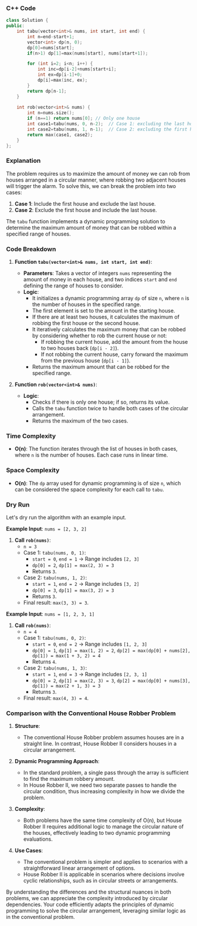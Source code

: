 ### C++ Code
```cpp
class Solution {
public:
    int tabu(vector<int>& nums, int start, int end) {
        int n=end-start+1;
        vector<int> dp(n, 0);
        dp[0]=nums[start];
        if(n>1) dp[1]=max(nums[start], nums[start+1]);

        for (int i=2; i<n; i++) {
            int inc=dp[i-2]+nums[start+i];
            int ex=dp[i-1]+0;
            dp[i]=max(inc, ex);
        }
        return dp[n-1];
    }
    
    int rob(vector<int>& nums) {
        int n=nums.size();
        if (n==1) return nums[0]; // Only one house
        int case1=tabu(nums, 0, n-2);  // Case 1: excluding the last house
        int case2=tabu(nums, 1, n-1);  // Case 2: excluding the first house
        return max(case1, case2);
    }
};
```

### Explanation
The problem requires us to maximize the amount of money we can rob from houses arranged in a circular manner, where robbing two adjacent houses will trigger the alarm. To solve this, we can break the problem into two cases:

1. **Case 1**: Include the first house and exclude the last house.
2. **Case 2**: Exclude the first house and include the last house.

The `tabu` function implements a dynamic programming solution to determine the maximum amount of money that can be robbed within a specified range of houses.

### Code Breakdown
1. **Function `tabu(vector<int>& nums, int start, int end)`**:
   - **Parameters**: Takes a vector of integers `nums` representing the amount of money in each house, and two indices `start` and `end` defining the range of houses to consider.
   - **Logic**:
     - It initializes a dynamic programming array `dp` of size `n`, where `n` is the number of houses in the specified range.
     - The first element is set to the amount in the starting house.
     - If there are at least two houses, it calculates the maximum of robbing the first house or the second house.
     - It iteratively calculates the maximum money that can be robbed by considering whether to rob the current house or not:
       - If robbing the current house, add the amount from the house to two houses back (`dp[i - 2]`).
       - If not robbing the current house, carry forward the maximum from the previous house (`dp[i - 1]`).
     - Returns the maximum amount that can be robbed for the specified range.

2. **Function `rob(vector<int>& nums)`**:
   - **Logic**:
     - Checks if there is only one house; if so, returns its value.
     - Calls the `tabu` function twice to handle both cases of the circular arrangement.
     - Returns the maximum of the two cases.

### Time Complexity
- **O(n)**: The function iterates through the list of houses in both cases, where `n` is the number of houses. Each case runs in linear time.

### Space Complexity
- **O(n)**: The `dp` array used for dynamic programming is of size `n`, which can be considered the space complexity for each call to `tabu`.

### Dry Run
Let's dry run the algorithm with an example input.

**Example Input**: `nums = [2, 3, 2]`

1. **Call `rob(nums)`**:
   - `n = 3`
   - Case 1: `tabu(nums, 0, 1)`:
     - `start = 0`, `end = 1` → Range includes `[2, 3]`
     - `dp[0] = 2`, `dp[1] = max(2, 3) = 3`
     - Returns `3`.
   - Case 2: `tabu(nums, 1, 2)`:
     - `start = 1`, `end = 2` → Range includes `[3, 2]`
     - `dp[0] = 3`, `dp[1] = max(3, 2) = 3`
     - Returns `3`.
   - Final result: `max(3, 3) = 3`.

**Example Input**: `nums = [1, 2, 3, 1]`

1. **Call `rob(nums)`**:
   - `n = 4`
   - Case 1: `tabu(nums, 0, 2)`:
     - `start = 0`, `end = 2` → Range includes `[1, 2, 3]`
     - `dp[0] = 1`, `dp[1] = max(1, 2) = 2`, `dp[2] = max(dp[0] + nums[2], dp[1]) = max(1 + 3, 2) = 4`
     - Returns `4`.
   - Case 2: `tabu(nums, 1, 3)`:
     - `start = 1`, `end = 3` → Range includes `[2, 3, 1]`
     - `dp[0] = 2`, `dp[1] = max(2, 3) = 3`, `dp[2] = max(dp[0] + nums[3], dp[1]) = max(2 + 1, 3) = 3`
     - Returns `3`.
   - Final result: `max(4, 3) = 4`.

### Comparison with the Conventional House Robber Problem
1. **Structure**:
   - The conventional House Robber problem assumes houses are in a straight line. In contrast, House Robber II considers houses in a circular arrangement.

2. **Dynamic Programming Approach**:
   - In the standard problem, a single pass through the array is sufficient to find the maximum robbery amount.
   - In House Robber II, we need two separate passes to handle the circular condition, thus increasing complexity in how we divide the problem.

3. **Complexity**:
   - Both problems have the same time complexity of O(n), but House Robber II requires additional logic to manage the circular nature of the houses, effectively leading to two dynamic programming evaluations.

4. **Use Cases**:
   - The conventional problem is simpler and applies to scenarios with a straightforward linear arrangement of options.
   - House Robber II is applicable in scenarios where decisions involve cyclic relationships, such as in circular streets or arrangements.

By understanding the differences and the structural nuances in both problems, we can appreciate the complexity introduced by circular dependencies. Your code efficiently adapts the principles of dynamic programming to solve the circular arrangement, leveraging similar logic as in the conventional problem.
